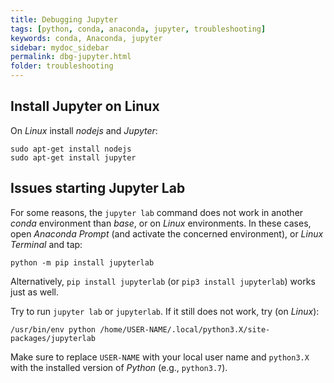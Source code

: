 ```yaml
---
title: Debugging Jupyter
tags: [python, conda, anaconda, jupyter, troubleshooting]
keywords: conda, Anaconda, jupyter
sidebar: mydoc_sidebar
permalink: dbg-jupyter.html
folder: troubleshooting
---
```


## Install Jupyter on Linux

On *Linux* install *nodejs* and *Jupyter*:

```
sudo apt-get install nodejs
sudo apt-get install jupyter
```

## Issues starting Jupyter Lab

For some reasons, the `jupyter lab` command does not work in another *conda* environment than *base*, or on *Linux* environments. In these cases, open *Anaconda Prompt* (and activate the concerned environment), or *Linux Terminal* and tap:

```
python -m pip install jupyterlab
```

Alternatively, `pip install jupyterlab` (or `pip3 install jupyterlab`) works just as well.

Try to run `jupyter lab` or `jupyterlab`. If it still does not work, try (on *Linux*):

```
/usr/bin/env python /home/USER-NAME/.local/python3.X/site-packages/jupyterlab
```

Make sure to replace `USER-NAME` with your local user name and `python3.X` with the installed version of *Python* (e.g., `python3.7`).

